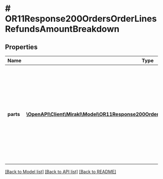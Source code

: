 # # OR11Response200OrdersOrderLinesRefundsAmountBreakdown

## Properties

Name | Type | Description | Notes
------------ | ------------- | ------------- | -------------
**parts** | [**\OpenAPI\Client\Mirakl\Model\OR11Response200OrdersOrderLinesRefundsAmountBreakdownParts[]**](OR11Response200OrdersOrderLinesRefundsAmountBreakdownParts.md) | The parts which constitute the total amount. &lt;br/&gt;Each part can have different invoicing rules. The sum of the amount of each part is equal to the total amount. Multiple parts can be returned in tax mode TAX_INCLUDED. | [optional]

[[Back to Model list]](../../README.md#models) [[Back to API list]](../../README.md#endpoints) [[Back to README]](../../README.md)
